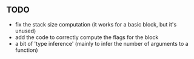## TODO
* fix the stack size computation (it works for a basic block, but it's unused)
* add the code to correctly compute the flags for the block
* a bit of 'type inference' (mainly to infer the number of arguments
  to a function)
